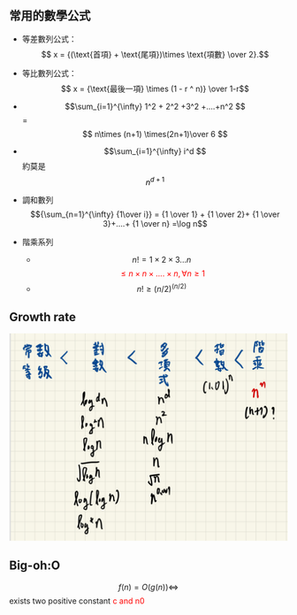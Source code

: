 ## 常用的數學公式

* 等差數列公式：  
 $$ x = {(\text{首項} + \text{尾項})\times \text{項數} \over 2}.$$

* 等比數列公式：
 $$ x = {\text{最後一項} \times (1 - r ^ n)} \over 1-r$$

* $$\sum_{i=1}^{\infty} 1^2 + 2^2 +3^2 +....+n^2 $$=
 $$ n\times (n+1) \times(2n+1)\over 6 $$

* $$\sum_{i=1}^{\infty} i^d $$ 約莫是 <mark>$$n^{d+1} $$</mark>
* 調和數列 $${\sum_{n=1}^{\infty} {1\over i}} = {1 \over 1} + {1 \over 2}+ {1 \over 3}+....+ {1 \over n} =\log n$$
* 階乘系列

    * $$n!=1\times 2\times 3 ...n $$ <span style="color:red"> $$\leq {n\times n \times .... \times n , \forall n \geq 1 }$$</span>
    * $$n! \geq (n/2)^{(n/2)}$$


## Growth rate
![growth_rate](./images/growth_rate.jpg)

## Big-oh:O
$$ {f(n) =O(g(n))} \Leftrightarrow$$  exists two positive constant <span style="color:red"> c and n0  </span>